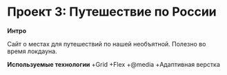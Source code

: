# Проект 3: Путешествие по России

**Интро**

Сайт о местах для путешествий по нашей необъятной. Полезно во время локдауна.

**Используемые технологии**
+Grid
+Flex
+@media
+Адаптивная верстка
